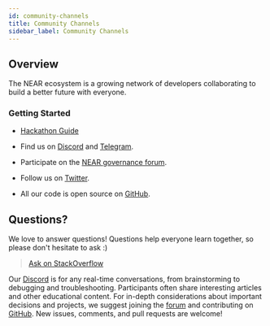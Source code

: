 ```yaml
---
id: community-channels
title: Community Channels
sidebar_label: Community Channels
---
```


## Overview

The NEAR ecosystem is a growing network of developers collaborating to build a better future with everyone.

### Getting Started

- [Hackathon Guide](/docs/develop/basics/hackathon-startup-guide)

- Find us on [Discord](http://near.chat) and [Telegram](https://t.me/neardev).

- Participate on the [NEAR governance forum](https://gov.near.org).

- Follow us on [Twitter](https://twitter.com/neardevs).

- All our code is open source on [GitHub](https://github.com/near).

## Questions?

We love to answer questions! Questions help everyone learn together, so please don't hesitate to ask :)

> [Ask on StackOverflow](https://stackoverflow.com/questions/tagged/nearprotocol)

Our [Discord](http://near.chat) is for any real-time conversations, from brainstorming to debugging and troubleshooting. Participants often share interesting articles and other educational content. For in-depth considerations about important decisions and projects, we suggest joining the [forum](https://gov.near.org) and contributing on [GitHub](https://github.com/near/community). New issues, comments, and pull requests are welcome!
